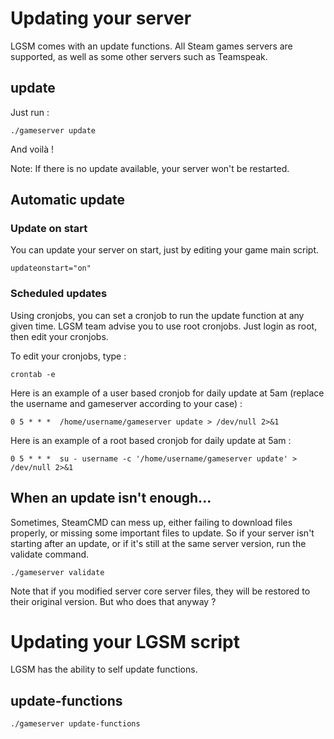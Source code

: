 # Updating your server

LGSM comes with an update functions. All Steam games servers are supported, as well as some other servers such as Teamspeak.


## update

Just run : 

`./gameserver update`

And voilà !

Note: If there is no update available, your server won't be restarted.

## Automatic update

### Update on start

You can update your server on start, just by editing your game main script.

`updateonstart="on"`

### Scheduled updates

Using cronjobs, you can set a cronjob to run the update function at any given time.
LGSM team advise you to use root cronjobs. Just login as root, then edit your cronjobs. 

To edit your cronjobs, type : 

`crontab -e`

Here is an example of a user based cronjob for daily update at 5am (replace the username and gameserver according to your case) : 

`0 5 * * *  /home/username/gameserver update > /dev/null 2>&1`

Here is an example of a root based cronjob for daily update at 5am : 

`0 5 * * *  su - username -c '/home/username/gameserver update' > /dev/null 2>&1`



## When an update isn't enough...

Sometimes, SteamCMD can mess up, either failing to download files properly, or missing some important files to update.
So if your server isn't starting after an update, or if it's still at the same server version, run the validate command.

`./gameserver validate`

Note that if you modified server core server files, they will be restored to their original version. But who does that anyway ?



# Updating your LGSM script
LGSM has the ability to self update functions.

update-functions
-----

    ./gameserver update-functions